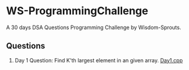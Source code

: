 # WS-ProgrammingChallenge
A 30 days DSA Questions Programming Challenge by Wisdom-Sprouts.

## Questions

1. Day 1 Question: Find K'th largest element in an given array.
   [Day1.cpp](https://github.com/Shreeyash01/WS-ProgrammingChallenge/blob/main/Day1.cpp)
    
